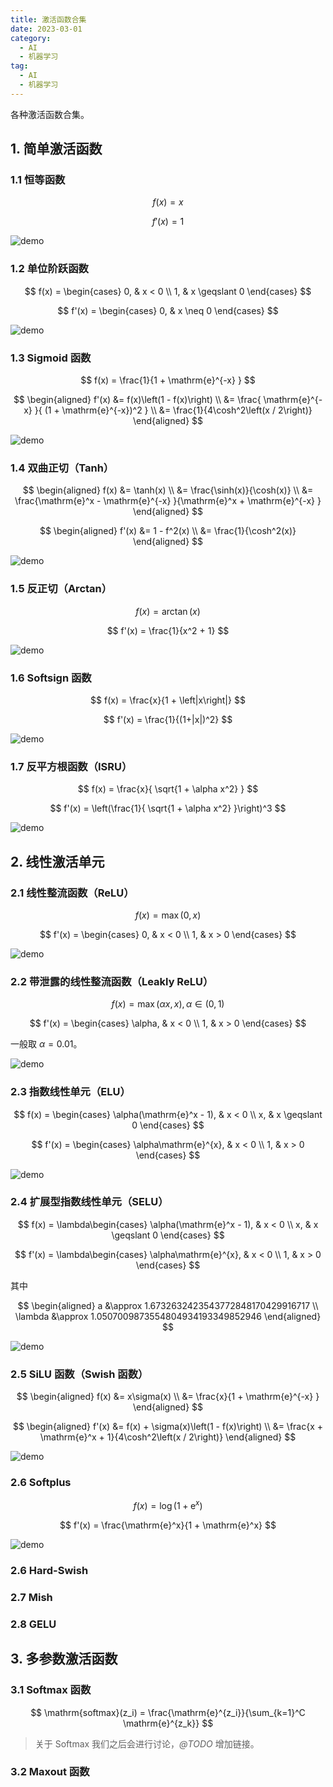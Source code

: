 ```yaml
---
title: 激活函数合集
date: 2023-03-01
category:
  - AI
  - 机器学习
tag:
  - AI
  - 机器学习
---
```


各种激活函数合集。

<!-- more -->

<!-- 使用 SymPy + Matplotlib 绘制函数 -->

## 1. 简单激活函数

### 1.1 恒等函数

$$
f(x) = x
$$

$$
f'(x) = 1
$$

<!-- plot(x, xlabel='', ylabel='').save('x.svg') -->

![demo](./images/x.svg)

### 1.2 单位阶跃函数

$$
f(x) = \begin{cases}
    0, & x < 0 \\
    1, & x \geqslant 0
\end{cases}
$$

$$
f'(x) = \begin{cases}
    0, & x \neq 0
\end{cases}
$$

<!-- plot(Piecewise((0, x < 0), (1, True)), xlabel='', ylabel='').save('step.svg') -->

![demo](./images/step.svg)

### 1.3 Sigmoid 函数

$$
f(x) = \frac{1}{1 + \mathrm{e}^{-x} }
$$

$$
\begin{aligned}
    f'(x)
    &= f(x)\left(1 - f(x)\right) \\
    &= \frac{ \mathrm{e}^{-x} }{ (1 + \mathrm{e}^{-x})^2 } \\
    &= \frac{1}{4\cosh^2\left(x / 2\right)}
\end{aligned}
$$

<!-- plot(1 / (1 + exp(-x)), xlabel='', ylabel='').save('sigmoid.svg') -->

![demo](./images/sigmoid.svg)

### 1.4 双曲正切（Tanh）

$$
\begin{aligned}
    f(x)
    &= \tanh(x) \\
    &= \frac{\sinh(x)}{\cosh(x)} \\
    &= \frac{\mathrm{e}^x - \mathrm{e}^{-x} }{\mathrm{e}^x + \mathrm{e}^{-x} }
\end{aligned}
$$

$$
\begin{aligned}
    f'(x)
    &= 1 - f^2(x) \\
    &= \frac{1}{\cosh^2(x)}
\end{aligned}
$$

<!-- plot(tanh(x), xlabel='', ylabel='').save('tanh.svg') -->

![demo](./images/tanh.svg)

### 1.5 反正切（Arctan）

$$
f(x) = \arctan(x)
$$

$$
f'(x) = \frac{1}{x^2 + 1}
$$

<!-- plot(atan(x), xlabel='', ylabel='').save('arctan.h') -->

![demo](./images/arctan.svg)

### 1.6 Softsign 函数

$$
f(x) = \frac{x}{1 + \left|x\right|}
$$

$$
f'(x) = \frac{1}{(1+|x|)^2}
$$

<!-- plot(x / (1 + Abs(x)), xlabel='', ylabel='').save('softsign.svg') -->

![demo](./images/softsign.svg)

### 1.7 反平方根函数（ISRU）

$$
f(x) = \frac{x}{ \sqrt{1 + \alpha x^2} }
$$

$$
f'(x) = \left(\frac{1}{ \sqrt{1 + \alpha x^2} }\right)^3
$$

<!-- plot(x / sqrt(1 + 0.25 * x ** 2), xlabel='', ylabel='').save('ISRU.svg') -->

![demo](./images/ISRU.svg)

## 2. 线性激活单元

### 2.1 线性整流函数（ReLU）

$$
f(x) = \max(0,\, x)
$$

$$
f'(x) = \begin{cases}
    0, & x < 0 \\
    1, & x > 0
\end{cases}
$$

<!-- plot(Max(x, 0), xlabel='', ylabel='').save('ReLU.svg') -->

![demo](./images/ReLU.svg)

### 2.2 带泄露的线性整流函数（Leakly ReLU）

$$
f(x) = \max(\alpha x,\, x),\, \alpha \in (0,\, 1)
$$

$$
f'(x) = \begin{cases}
    \alpha, & x < 0 \\
    1, & x > 0
\end{cases}
$$

一般取 $\alpha = 0.01$。

<!-- plot(Max(x, 0.05 * x), xlabel='', ylabel='').save('LeaklyReLU.svg') -->

![demo](./images/LeaklyReLU.svg)

### 2.3 指数线性单元（ELU）

$$
f(x) = \begin{cases}
    \alpha(\mathrm{e}^x - 1), & x < 0 \\
    x, & x \geqslant 0
\end{cases}
$$

$$
f'(x) = \begin{cases}
    \alpha\mathrm{e}^{x}, & x < 0 \\
    1, & x > 0
\end{cases}
$$

<!-- plot(Piecewise((0.2 * (exp(x) - 1), x < 0), (x, True)), xlabel='', ylabel='').save('ELU.svg') -->

![demo](./images/ELU.svg)

### 2.4 扩展型指数线性单元（SELU）

$$
f(x) = \lambda\begin{cases}
    \alpha(\mathrm{e}^x - 1), & x < 0 \\
    x, & x \geqslant 0
\end{cases}
$$

$$
f'(x) = \lambda\begin{cases}
    \alpha\mathrm{e}^{x}, & x < 0 \\
    1, & x > 0
\end{cases}
$$

其中

$$
\begin{aligned}
    a &\approx 1.6732632423543772848170429916717 \\
    \lambda &\approx 1.0507009873554804934193349852946
\end{aligned}
$$

<!-- plot(1.0507009873554804934193349852946 * Piecewise((1.6732632423543772848170429916717 * (exp(x) - 1), x < 0), (x, True)), xlabel='', ylabel='').save('SELU') -->

![demo](./images/SELU.svg)

### 2.5 SiLU 函数（Swish 函数）

$$
\begin{aligned}
    f(x)
    &= x\sigma(x) \\
    &= \frac{x}{1 + \mathrm{e}^{-x} }
\end{aligned}
$$

$$
\begin{aligned}
    f'(x)
    &= f(x) + \sigma(x)\left(1 - f(x)\right) \\
    &= \frac{x + \mathrm{e}^x + 1}{4\cosh^2\left(x / 2\right)}
\end{aligned}
$$

<!-- plot(x / (1 + exp(-x)), xlabel='', ylabel='').save('SiLU.svg') -->

![demo](./images/SiLU.svg)

### 2.6 Softplus

$$
f(x) = \log(1 + \mathrm{e}^x)
$$

$$
f'(x) = \frac{\mathrm{e}^x}{1 + \mathrm{e}^x}
$$

<!-- plot(log(1 + exp(x)), xlabel='', ylabel='').save('softplus.svg') -->

![demo](./images/softplus.svg)

### 2.6 Hard-Swish

<!-- *@TODO* -->

### 2.7 Mish

<!-- *@TODO* -->

### 2.8 GELU

<!-- *@TODO* -->

## 3. 多参数激活函数

### 3.1 Softmax 函数

$$
\mathrm{softmax}(z_i) = \frac{\mathrm{e}^{z_i}}{\sum_{k=1}^C \mathrm{e}^{z_k}}
$$

> 关于 Softmax 我们之后会进行讨论，*@TODO* 增加链接。

### 3.2 Maxout 函数

<!-- *@TODO* -->
